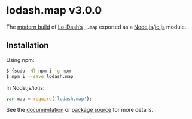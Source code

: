 # lodash.map v3.0.0

The [modern build](https://github.com/lodash/lodash/wiki/Build-Differences) of [Lo-Dash’s](https://lodash.com/) `_.map` exported as a [Node.js](http://nodejs.org/)/[io.js](https://iojs.org/) module.

## Installation

Using npm:

```bash
$ {sudo -H} npm i -g npm
$ npm i --save lodash.map
```

In Node.js/io.js:

```js
var map = require('lodash.map');
```

See the [documentation](https://lodash.com/docs#map) or [package source](https://github.com/lodash/lodash/blob/3.0.0-npm-packages/lodash.map/index.js) for more details.
